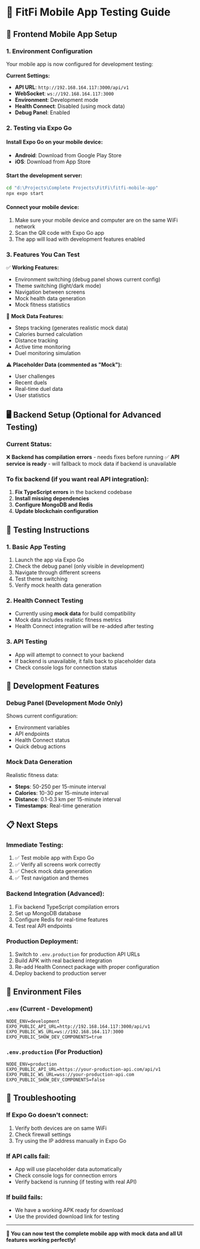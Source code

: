 # 🚀 FitFi Mobile App Testing Guide

## 📱 Frontend Mobile App Setup

### 1. **Environment Configuration**

Your mobile app is now configured for development testing:

**Current Settings:**

- **API URL**: `http://192.168.164.117:3000/api/v1`
- **WebSocket**: `ws://192.168.164.117:3000`
- **Environment**: Development mode
- **Health Connect**: Disabled (using mock data)
- **Debug Panel**: Enabled

### 2. **Testing via Expo Go**

#### **Install Expo Go on your mobile device:**

- **Android**: Download from Google Play Store
- **iOS**: Download from App Store

#### **Start the development server:**

```bash
cd "d:\Projects\Complete Projects\FitFi\fitfi-mobile-app"
npx expo start
```

#### **Connect your mobile device:**

1. Make sure your mobile device and computer are on the same WiFi network
2. Scan the QR code with Expo Go app
3. The app will load with development features enabled

### 3. **Features You Can Test**

✅ **Working Features:**

- Environment switching (debug panel shows current config)
- Theme switching (light/dark mode)
- Navigation between screens
- Mock health data generation
- Mock fitness statistics

🔧 **Mock Data Features:**

- Steps tracking (generates realistic mock data)
- Calories burned calculation
- Distance tracking
- Active time monitoring
- Duel monitoring simulation

⚠️ **Placeholder Data (commented as "Mock"):**

- User challenges
- Recent duels
- Real-time duel data
- User statistics

## 🖥️ Backend Setup (Optional for Advanced Testing)

### Current Status:

❌ **Backend has compilation errors** - needs fixes before running
✅ **API service is ready** - will fallback to mock data if backend is unavailable

### To fix backend (if you want real API integration):

1. **Fix TypeScript errors** in the backend codebase
2. **Install missing dependencies**
3. **Configure MongoDB and Redis**
4. **Update blockchain configuration**

## 📲 Testing Instructions

### **1. Basic App Testing**

1. Launch the app via Expo Go
2. Check the debug panel (only visible in development)
3. Navigate through different screens
4. Test theme switching
5. Verify mock health data generation

### **2. Health Connect Testing**

- Currently using **mock data** for build compatibility
- Mock data includes realistic fitness metrics
- Health Connect integration will be re-added after testing

### **3. API Testing**

- App will attempt to connect to your backend
- If backend is unavailable, it falls back to placeholder data
- Check console logs for connection status

## 🔧 Development Features

### **Debug Panel** (Development Mode Only)

Shows current configuration:

- Environment variables
- API endpoints
- Health Connect status
- Quick debug actions

### **Mock Data Generation**

Realistic fitness data:

- **Steps**: 50-250 per 15-minute interval
- **Calories**: 10-30 per 15-minute interval
- **Distance**: 0.1-0.3 km per 15-minute interval
- **Timestamps**: Real-time generation

## 📋 Next Steps

### **Immediate Testing:**

1. ✅ Test mobile app with Expo Go
2. ✅ Verify all screens work correctly
3. ✅ Check mock data generation
4. ✅ Test navigation and themes

### **Backend Integration (Advanced):**

1. Fix backend TypeScript compilation errors
2. Set up MongoDB database
3. Configure Redis for real-time features
4. Test real API endpoints

### **Production Deployment:**

1. Switch to `.env.production` for production API URLs
2. Build APK with real backend integration
3. Re-add Health Connect package with proper configuration
4. Deploy backend to production server

## 📝 Environment Files

### **`.env` (Current - Development)**

```env
NODE_ENV=development
EXPO_PUBLIC_API_URL=http://192.168.164.117:3000/api/v1
EXPO_PUBLIC_WS_URL=ws://192.168.164.117:3000
EXPO_PUBLIC_SHOW_DEV_COMPONENTS=true
```

### **`.env.production` (For Production)**

```env
NODE_ENV=production
EXPO_PUBLIC_API_URL=https://your-production-api.com/api/v1
EXPO_PUBLIC_WS_URL=wss://your-production-api.com
EXPO_PUBLIC_SHOW_DEV_COMPONENTS=false
```

## 🐛 Troubleshooting

### **If Expo Go doesn't connect:**

1. Verify both devices are on same WiFi
2. Check firewall settings
3. Try using the IP address manually in Expo Go

### **If API calls fail:**

- App will use placeholder data automatically
- Check console logs for connection errors
- Verify backend is running (if testing with real API)

### **If build fails:**

- We have a working APK ready for download
- Use the provided download link for testing

---

**🎯 You can now test the complete mobile app with mock data and all UI features working perfectly!**
